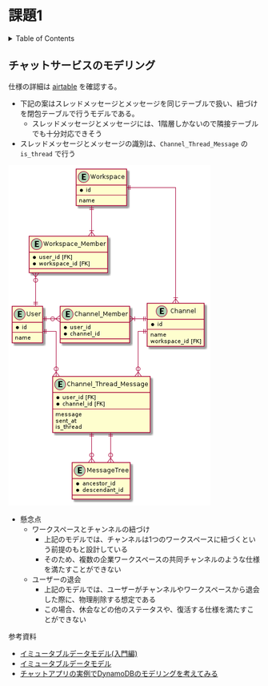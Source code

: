 # 課題1

<!-- START doctoc generated TOC please keep comment here to allow auto update -->
<!-- DON'T EDIT THIS SECTION, INSTEAD RE-RUN doctoc TO UPDATE -->
<details>
<summary>Table of Contents</summary>

- [チャットサービスのモデリング](#%E3%83%81%E3%83%A3%E3%83%83%E3%83%88%E3%82%B5%E3%83%BC%E3%83%93%E3%82%B9%E3%81%AE%E3%83%A2%E3%83%87%E3%83%AA%E3%83%B3%E3%82%B0)

</details>
<!-- END doctoc generated TOC please keep comment here to allow auto update -->

## チャットサービスのモデリング

仕様の詳細は [airtable](https://airtable.com/tblTnXBXFOYJ0J7lZ/viwyi8muFtWUlhNKG/recCDmAj926oLfOde?blocks=hide) を確認する。

- 下記の案はスレッドメッセージとメッセージを同じテーブルで扱い、紐づけを閉包テーブルで行うモデルである。
  - スレッドメッセージとメッセージには、1階層しかないので隣接テーブルでも十分対応できそう
- スレッドメッセージとメッセージの識別は、`Channel_Thread_Message` の `is_thread` で行う

![](../assets/chat-v1.png)

- 懸念点
  - ワークスペースとチャンネルの紐づけ
    - 上記のモデルでは、チャンネルは1つのワークスペースに紐づくという前提のもと設計している
    - そのため、複数の企業ワークスペースの共同チャンネルのような仕様を満たすことができない
  - ユーザーの退会
    - 上記のモデルでは、ユーザーがチャンネルやワークスペースから退会した際に、物理削除する想定である
    - この場合、休会などの他のステータスや、復活する仕様を満たすことができない

参考資料

- [イミュータブルデータモデル(入門編)](https://www.slideshare.net/kawasima/ss-40471672)
- [イミュータブルデータモデル](https://scrapbox.io/kawasima/%E3%82%A4%E3%83%9F%E3%83%A5%E3%83%BC%E3%82%BF%E3%83%96%E3%83%AB%E3%83%87%E3%83%BC%E3%82%BF%E3%83%A2%E3%83%87%E3%83%AB)
- [チャットアプリの実例でDynamoDBのモデリングを考えてみる](https://zenn.dev/dove/scraps/576858405f1411)
